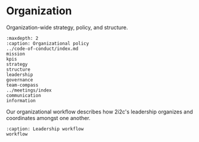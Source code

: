 # Organization

Organization-wide strategy, policy, and structure.

```{toctree}
:maxdepth: 2
:caption: Organizational policy
../code-of-conduct/index.md
mission
kpis
strategy
structure
leadership
governance
team-compass
../meetings/index
communication
information
```

Our organizational workflow describes how 2i2c's leadership organizes and coordinates amongst one another.

```{toctree}
:caption: Leadership workflow
workflow
```
